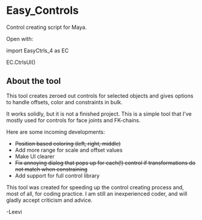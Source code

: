 # Easy_Controls
Control creating script for Maya.

Open with:

import EasyCtrls_4 as EC

EC.CtrlsUI()


## About the tool

This tool creates zeroed out controls for selected objects and gives options to handle offsets, color and constraints in bulk.

It works solidly, but it is not a finished project.
This is a simple tool that I've mostly used for controls for face joints and FK-chains.

Here are some incoming developments:
* ~~Position based coloring (left, right, middle)~~
* Add more range for scale and offset values
* Make UI clearer
* ~~Fix annoying dialog that pops up for each(!) control if transformations do not match when constraining~~
* Add support for full control library

This tool was created for speeding up the control creating process and, most of all, for coding practice. I am still an inexperienced coder, and will gladly accept criticism and advice.

-Leevi

